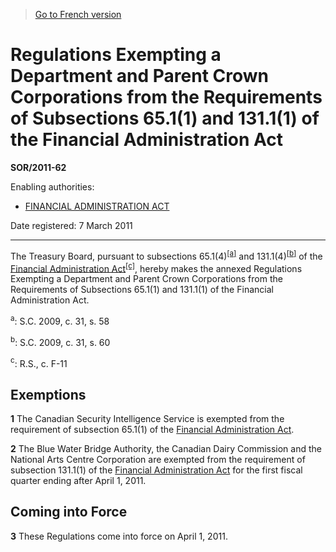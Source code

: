 > [Go to French version](/fr/Règlements/Décrets,%20ordonnances%20et%20règlements%20statutaires/2011/62.md)

# Regulations Exempting a Department and Parent Crown Corporations from the Requirements of Subsections 65.1(1) and 131.1(1) of the Financial Administration Act

**SOR/2011-62**

Enabling authorities: 
- [FINANCIAL ADMINISTRATION ACT](/en/Acts/Revised%20Statutes%20of%20Canada/F/F-11.md)

Date registered: 7 March 2011

----------

The Treasury Board, pursuant to subsections 65.1(4)<sup><a href='#fn_ae'>[a]</a></sup> and 131.1(4)<sup><a href='#fn_be'>[b]</a></sup> of the [Financial Administration Act](/en/Acts/Revised%20Statutes%20of%20Canada/F/F-11.md)<sup><a href='#fn_ce'>[c]</a></sup>, hereby makes the annexed Regulations Exempting a Department and Parent Crown Corporations from the Requirements of Subsections 65.1(1) and 131.1(1) of the Financial Administration Act.

<a name='fn_ae'><sup>a</sup></a>: S.C. 2009, c. 31, s. 58<br />

<a name='fn_be'><sup>b</sup></a>: S.C. 2009, c. 31, s. 60<br />

<a name='fn_ce'><sup>c</sup></a>: R.S., c. F-11<br />




## Exemptions


**1** The Canadian Security Intelligence Service is exempted from the requirement of subsection 65.1(1) of the [Financial Administration Act](/en/Acts/Revised%20Statutes%20of%20Canada/F/F-11.md).



**2** The Blue Water Bridge Authority, the Canadian Dairy Commission and the National Arts Centre Corporation are exempted from the requirement of subsection 131.1(1) of the [Financial Administration Act](/en/Acts/Revised%20Statutes%20of%20Canada/F/F-11.md) for the first fiscal quarter ending after April 1, 2011.




## Coming into Force


**3** These Regulations come into force on April 1, 2011.


